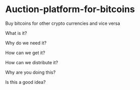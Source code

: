 Auction-platform-for-bitcoins
=============================

Buy bitcoins for other crypto currencies and vice versa

What is it?

Why do we need it?

How can we get it?

How can we distribute it?

Why are you doing this?

Is this a good idea?